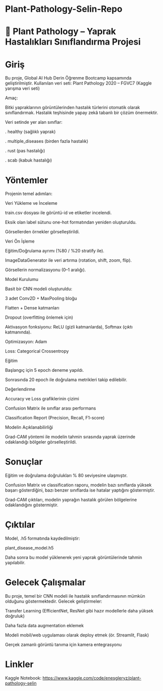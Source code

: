 # Plant-Pathology-Selin-Repo

# 🌿 Plant Pathology – Yaprak Hastalıkları Sınıflandırma Projesi

# Giriş

Bu proje, Global AI Hub Derin Öğrenme Bootcamp kapsamında geliştirilmiştir.
Kullanılan veri seti: Plant Pathology 2020 – FGVC7 (Kaggle yarışma veri seti)

Amaç:

Bitki yapraklarının görüntülerinden hastalık türlerini otomatik olarak sınıflandırmak. Hastalık teşhisinde yapay zekâ tabanlı bir çözüm önermektir.

Veri setinde yer alan sınıflar:

. healthy (sağlıklı yaprak)

. multiple_diseases (birden fazla hastalık)

. rust (pas hastalığı)

. scab (kabuk hastalığı)

# Yöntemler

Projenin temel adımları:

Veri Yükleme ve İnceleme

train.csv dosyası ile görüntü-id ve etiketler incelendi.

Eksik olan label sütunu one-hot formatından yeniden oluşturuldu.

Görsellerden örnekler görselleştirildi.

Veri Ön İşleme

Eğitim/Doğrulama ayrımı (%80 / %20 stratify ile).

ImageDataGenerator ile veri artırma (rotation, shift, zoom, flip).

Görsellerin normalizasyonu (0–1 aralığı).

Model Kurulumu

Basit bir CNN modeli oluşturuldu:

3 adet Conv2D + MaxPooling bloğu

Flatten + Dense katmanları

Dropout (overfitting önlemek için)

Aktivasyon fonksiyonu: ReLU (gizli katmanlarda), Softmax (çıktı katmanında).

Optimizasyon: Adam

Loss: Categorical Crossentropy

Eğitim

Başlangıç için 5 epoch deneme yapıldı.

Sonrasında 20 epoch ile doğrulama metrikleri takip edilebilir.

Değerlendirme

Accuracy ve Loss grafiklerinin çizimi

Confusion Matrix ile sınıflar arası performans

Classification Report (Precision, Recall, F1-score)

Modelin Açıklanabilirliği

Grad-CAM yöntemi ile modelin tahmin sırasında yaprak üzerinde odaklandığı bölgeler görselleştirildi.

# Sonuçlar

Eğitim ve doğrulama doğrulukları % 80 seviyesine ulaşmıştır.

Confusion Matrix ve classification raporu, modelin bazı sınıflarda yüksek başarı gösterdiğini, bazı benzer sınıflarda ise hatalar yaptığını göstermiştir.

Grad-CAM çıktıları, modelin yaprağın hastalık görülen bölgelerine odaklandığını göstermiştir.

# Çıktılar

Model, .h5 formatında kaydedilmiştir:

plant_disease_model.h5


Daha sonra bu model yüklenerek yeni yaprak görüntülerinde tahmin yapılabilir.

# Gelecek Çalışmalar

Bu proje, temel bir CNN modeli ile hastalık sınıflandırmasının mümkün olduğunu göstermektedir.
Gelecek geliştirmeler:

Transfer Learning (EfficientNet, ResNet gibi hazır modellerle daha yüksek doğruluk)

Daha fazla data augmentation eklemek

Modeli mobil/web uygulaması olarak deploy etmek (ör. Streamlit, Flask)

Gerçek zamanlı görüntü tanıma için kamera entegrasyonu

# Linkler

Kaggle Notebook: https://www.kaggle.com/code/enesgleryz/plant-pathology-selin
